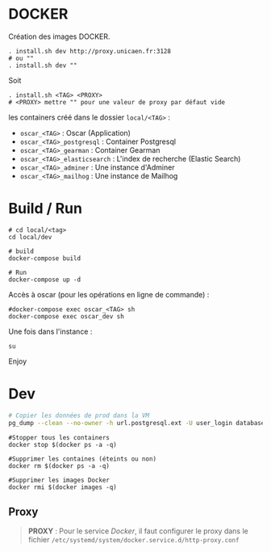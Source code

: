 # DOCKER

Création des images DOCKER.

```shell
. install.sh dev http://proxy.unicaen.fr:3128
# ou ""
. install.sh dev ""
```

Soit

```shell
. install.sh <TAG> <PROXY>
# <PROXY> mettre "" pour une valeur de proxy par défaut vide
```

les containers créé dans le dossier `local/<TAG>` :

 - `oscar_<TAG>` : Oscar (Application)
 - `oscar_<TAG>_postgresql` : Container Postgresql
 - `oscar_<TAG>_gearman` : Container Gearman
 - `oscar_<TAG>_elasticsearch` : L'index de recherche (Elastic Search)
 - `oscar_<TAG>_adminer` : Une instance d'Adminer
 - `oscar_<TAG>_mailhog` : Une instance de Mailhog

# Build / Run

```shell
# cd local/<tag>
cd local/dev

# build
docker-compose build

# Run
docker-compose up -d
```

Accès à oscar (pour les opérations en ligne de commande) : 

```shell
#docker-compose exec oscar_<TAG> sh
docker-compose exec oscar_dev sh
```

Une fois dans l'instance : 

```
su
```

Enjoy

# Dev

```bash
# Copier les données de prod dans la VM
pg_dump --clean --no-owner -h url.postgresql.ext -U user_login database > local/dev/postgresql/install-oscar.sql
```

```shell
#Stopper tous les containers
docker stop $(docker ps -a -q)
```

```shell
#Supprimer les containes (éteints ou non)
docker rm $(docker ps -a -q)
```

```shell
#Supprimer les images Docker
docker rmi $(docker images -q)
```

## Proxy

> **PROXY** :
> Pour le service *Docker*, il faut configurer le proxy dans le fichier `/etc/systemd/system/docker.service.d/http-proxy.conf`


